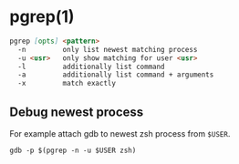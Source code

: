 # pgrep(1)

```markdown
pgrep [opts] <pattern>
  -n         only list newest matching process
  -u <usr>   only show matching for user <usr>
  -l         additionally list command
  -a         additionally list command + arguments
  -x         match exactly
```

## Debug newest process
For example attach gdb to newest zsh process from `$USER`.
```markdown
gdb -p $(pgrep -n -u $USER zsh)
```

